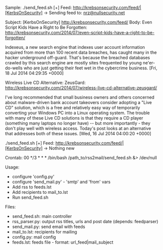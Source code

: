 Sample:
./send_feed.sh
[+] Feed: http://krebsonsecurity.com/feed/|[KerbsOnSecurity]
    -> Sending feed to: nrz@nullsecurity.net


Subject: [KerbsOnSecurity] http://krebsonsecurity.com/feed/
Body:
Even Script Kids Have a Right to Be Forgotten: http://krebsonsecurity.com/2014/07/even-script-kids-have-a-right-to-be-forgotten/

Indexeus, a new search engine that indexes user account information acquired from more than 100 recent data breaches, has caught many in the hacker underground off-guard. That's because the breached databases crawled by this search engine are mostly sites frequented by young ne'er-do-wells who are just getting their feet wet in the cybercrime business. [Fri, 18 Jul 2014 04:29:35 +0000]


Wireless Live CD Alternative: ZeusGard: http://krebsonsecurity.com/2014/07/wireless-live-cd-alternative-zeusgard/

I've long recommended that small business owners and others concerned about malware-driven bank account takeovers consider adopting a "Live CD" solution, which is a free and relatively easy way of temporarily converting your Windows PC into a Linux operating system. The trouble with many of these Live CD solutions is that they require a CD player (something many laptops no longer have) -- but more importantly - they don't play well with wireless access. Today's post looks at an alternative that addresses both of these issues. [Wed, 16 Jul 2014 04:00:20 +0000]


./send_feed.sh
[+] Feed: http://krebsonsecurity.com/feed/|[KerbsOnSecurity]
    -> Nothing new

Crontab:
00 */3 * * * /bin/bash /path_to/rss2mail/send_feed.sh &> /dev/null

Usage:
 - configure 'config.py'
 - configure 'send_mail.py' - 'smtp' and 'from' vars
 - Add rss to feeds.lst
 - Add recipients to mail_to.lst
 - Run send_feed.sh

Files:
 - send_feed.sh: main controller
 - rss_parser.py: output rss titles, urls and post date (depends: feedparser)
 - send_mail.py: send email with feeds
 - mail_to.lst: recipients for mailing
 - config.py: mail config
 - feeds.lst: feeds file - format: url_feed|mail_subject
